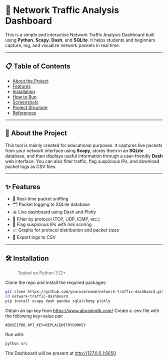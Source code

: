 # 📡 Network Traffic Analysis Dashboard

This is a simple and interactive Network Traffic Analysis Dashboard built using **Python**, **Scapy**, **Dash**, and **SQLite**. It helps students and beginners capture, log, and visualize network packets in real time.

---

## 📋 Table of Contents

- [About the Project](#about-the-project)
- [Features](#features)
- [Installation](#installation)
- [How to Run](#how-to-run)
- [Screenshots](#screenshots)
- [Project Structure](#project-structure)
- [References](#references)

---

## 📖 About the Project

This tool is mainly created for educational purposes. It captures live packets from your network interface using **Scapy**, stores them in an **SQLite** database, and then displays useful information through a user-friendly **Dash** web interface. You can also filter traffic, flag suspicious IPs, and download packet logs as CSV files.

---

## ✨ Features

- 📡 Real-time packet sniffing
- 🗂️ Packet logging to SQLite database
- 📊 Live dashboard using Dash and Plotly
- 🔎 Filter by protocol (TCP, UDP, ICMP, etc.)
- 🚩 Flag suspicious IPs with risk scoring
- 📈 Graphs for protocol distribution and packet sizes
- 📁 Export logs to CSV

---

## 🛠️ Installation

> Tested on Python 3.12+

Clone the repo and install the required packages:

```bash
git clone https://github.com/yourusername/network-traffic-dashboard.git
cd network-traffic-dashboard
pip install scapy dash pandas sqlalchemy plotly
```

Obtain an api key from https://www.abuseipdb.com/
Create a .env file with the following key=value pair
```
ABUSEIPDB_API_KEY=REPLACEWITHYOURKEY
```

Run with: 
```bash
python src
```

The Dashboard will be present at http://127.0.0.1:8050
